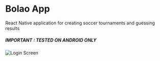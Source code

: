 # Bolao App
React Native application for creating soccer tournaments and guessing results
##### IMPORTANT : TESTED ON ANDROID ONLY
![Login Screen](https://github.com/itbel/bolao_legacy/blob/master/LoginScreen.jpg?raw=true)
